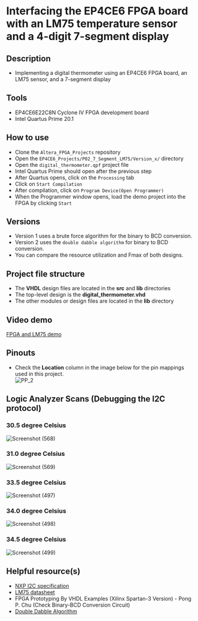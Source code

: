 # Interfacing the EP4CE6 FPGA board with an LM75 temperature sensor and a 4-digit 7-segment display  

## Description    
- Implementing a digital thermometer using an EP4CE6 FPGA board, an LM75 sensor, and a 7-segment display

## Tools  
- EP4CE6E22C8N Cyclone IV FPGA development board  
- Intel Quartus Prime 20.1  

## How to use  
- Clone the ``Altera_FPGA_Projects`` repository  
- Open the ``EP4CE6_Projects/P02_7_Segment_LM75/Version_x/`` directory  
- Open the ``digital_thermometer.qpf`` project file  
- Intel Quartus Prime should open after the previous step  
- After Quartus opens, click on the ``Processing`` tab  
- Click on ``Start Compilation``  
- After compilation, click on ``Program Device(Open Programmer)``  
- When the Programmer window opens, load the demo project into the FPGA by clicking ``Start`` 

## Versions  
- Version 1 uses a brute force algorithm for the binary to BCD conversion.  
- Version 2 uses the ``double dabble algorithm`` for binary to BCD conversion.  
- You can compare the resource utilization and Fmax of both designs.  

## Project file structure  
- The **VHDL** design files are located in the **src** and **lib** directories  
- The top-level design is the **digital_thermometer.vhd**  
- The other modules or design files are located in the **lib** directory  

## Video demo  
[FPGA and LM75 demo](https://drive.google.com/file/d/1eEwnFMIoJQOzV3jgmHSaW-fhe6PS-aEH/view?usp=sharing)  

## Pinouts  
- Check the **Location** column in the image below for the pin mappings used in this project.  
![PP_2](https://github.com/MUDAL/Altera_FPGA_Projects/assets/46250887/69888839-1d70-479d-b965-18ce3b878e52)

## Logic Analyzer Scans (Debugging the I2C protocol)   
### 30.5 degree Celsius  
![Screenshot (568)](https://github.com/MUDAL/Altera_FPGA_Projects/assets/46250887/99c43e05-9284-4f83-bfe3-3452989f7fa0)  
### 31.0 degree Celsius  
![Screenshot (569)](https://github.com/MUDAL/Altera_FPGA_Projects/assets/46250887/d1f9fd36-ad73-4fa7-81fe-b4e39451b401)  
### 33.5 degree Celsius  
![Screenshot (497)](https://github.com/MUDAL/Altera_FPGA_Projects/assets/46250887/a03eb5cb-55f9-42f9-89a0-6e393c078cd2)  
### 34.0 degree Celsius  
![Screenshot (498)](https://github.com/MUDAL/Altera_FPGA_Projects/assets/46250887/737295c3-3c22-4a44-a117-4e0d68ca2b44)  
### 34.5 degree Celsius  
![Screenshot (499)](https://github.com/MUDAL/Altera_FPGA_Projects/assets/46250887/2a40ac7e-20c9-48a8-ab4e-5c4138f61a2e)   

## Helpful resource(s)  
- [NXP I2C specification](https://drive.google.com/file/d/1EDwk_8Na_DUPKeOmK8ht-_JMiNgwNDw2/view?usp=drive_link)
- [LM75 datasheet](https://drive.google.com/file/d/1u7oas4GsBgyu3CEFFpHg-WD4h4YXIpEZ/view?usp=drive_link)  
- FPGA Prototyping By VHDL Examples (Xilinx Spartan-3 Version) - Pong P. Chu (Check Binary-BCD Conversion Circuit)  
- [Double Dabble Algorithm](https://www.youtube.com/watch?v=eXIfZ1yKFlA&t=186s)  
